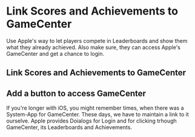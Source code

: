 # Link Scores and Achievements to GameCenter
Use Apple's way to let players compete in Leaderboards and show them what they already achieved. Also make sure, they can access Apple's GameCenter and get a chance to login.

## Link Scores and Achievements to GameCenter

## Add a button to access GameCenter
If you're longer with iOS, you might remember times, when there was a System-App for GameCenter. These days, we have to maintain a link to it ourselve. Apple provides Doialogs for Login and for clicking trhough GameCenter, its Leaderboards and Achievements.
